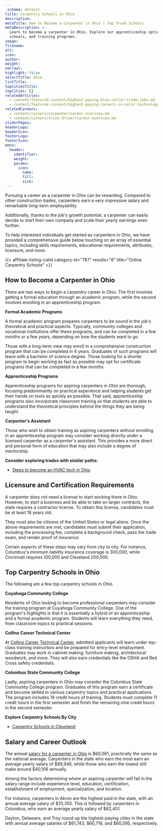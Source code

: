 ```yaml
---
_schema: default
title: Carpentry Schools in Ohio
description:
metaTitle: How to Become a Carpenter in Ohio | Top Trade Schools
metaDescription: >-
  Learn to become a carpenter in Ohio. Explore our apprenticeship options, top
  schools, and training programs.
image:
filename:
alt:
icon:
author:
weight:
noCrawl:
highlight: false
selectTitle: Ohio
listTitle:
topCitiesTitle:
topCities: []
relatedArticles:
  - content/featured-content/highest-paying-blue-collar-trade-jobs.md
  - content/featured-content/highest-paying-careers-in-solar-technology.md
relatedCareers:
  - content/careers/carpenter/career-overview.md
  - content/careers/truck-driver/career-overview.md
sliderPages:
headerLogo:
headerIcon:
footerLogo:
footerIcon:
menu:
  header:
    identifier:
    weight:
    params:
      icon:
        name:
        fill:
        size:
---
```

Pursuing a career as a carpenter in Ohio can be rewarding. Compared to other construction trades, carpenters earn a very impressive salary and remarkable long-term employability.

Additionally, thanks to the job's growth potential, a carpenter can easily decide to start their own company and scale their yearly earnings even further.

To help interested individuals get started as carpenters in Ohio, we have provided a comprehensive guide below touching on an array of essential topics, including skills requirements, educational requirements, attributes, licensure, and more.

{{< affiliate-listing-catid category-id="787" results="6" title="Online Carpentry Schools" >}}

## **How to Become a Carpenter in Ohio**

There are two ways to begin a carpentry career in Ohio. The first involves getting a formal education through an academic program, while the second involves enrolling in an apprenticeship program.

**Formal Academic Programs**

A formal academic program prepares carpenters to be sound in the job's theoretical and practical aspects. Typically, community colleges and vocational institutions offer these programs, and can be completed in a few months or a few years, depending on how the students want to go.

Those with a long-term view may enroll in a comprehensive construction program that can be completed in 4 years. Graduates of such programs will leave with a bachelor of science degree. Those looking for a shorter program to begin working as fast as possible may opt for certificate programs that can be completed in a few months.

**Apprenticeship Programs**

Apprenticeship programs for aspiring carpenters in Ohio are thorough, focusing predominantly on practical experience and helping students get their hands on tools as quickly as possible. That said, apprenticeship programs also incorporate classroom training so that students are able to understand the theoretical principles behind the things they are being taught.

**Carpenter's Assistant**

Those who wish to obtain training as aspiring carpenters without enrolling in an apprenticeship program may consider working directly under a licensed carpenter as a carpenter's assistant. This provides a more direct and personal form of education that may also include a degree of mentorship.

**Consider exploring trades with similar paths:**

* [Steps to become an HVAC tech in Ohio](https://toptradeschools.com/near-you/hvac/ohio/)

## **Licensure and Certification Requirements**

A carpenter does not need a license to start working there in Ohio. However, to start a business and be able to take on larger contracts, the state requires a contractor license. To obtain this license, candidates must be at least 18 years old.

They must also be citizens of the United States or legal aliens. Once the above requirements are met, candidates must submit their application, including the processing fee, complete a background check, pass the trade exam, and render proof of insurance.

Certain aspects of these steps may vary from city to city. For instance, Columbus's minimum liability insurance coverage is 300,000, while Cincinnati requires 100,000 and Cleveland 200,000.

## **Top Carpentry Schools in Ohio**

The following are a few top carpentry schools in Ohio.

**Cuyahoga Community College**

Residents of Ohio looking to become professional carpenters may consider the training program at Cuyahoga Community College. One of the program's highlights is that it is essentially a hybrid of an apprenticeship and a formal academic program. Students will learn everything they need, from classroom topics to practical sessions.

**Collins Career Technical Center**

At [Collins Career Technical Center](https://highschool.collins-cc.edu/programs/construction-academy/carpentry), admitted applicants will learn under top-class training instructors and be prepared for entry-level employment. Graduates may work in cabinet making, furniture making, architectural woodwork, and more. They will also earn credentials like the OSHA and Red Cross safety credentials.

**Columbus State Community College**

Lastly, aspiring carpenters in Ohio may consider the Columbus State Community College program. Graduates of this program earn a certificate and become skilled in various carpentry topics and practical applications. The program includes 19 credit hours of training. Students must complete 11 credit hours in the first semester and finish the remaining nine credit hours in the second semester.

**Explore Carpentry Schools By City**

* [Carpentry Schools in Cleveland](https://toptradeschools.com/near-you/carpenter/ohio/cleveland/)

## **Salary and Career Outlook**

The annual [salary for a carpenter in Ohio](https://www.salary.com/research/salary/benchmark/carpenter-ii-salary/oh) is $60,061, practically the same as the national average. Carpenters in the state who earn the most earn an average yearly salary of $89,946, while those who earn the lowest still make around $40,106 annually.

Among the factors determining where an aspiring carpenter will fall in the salary range include experience level, education, certification, establishment of employment, specialization, and location.

For instance, carpenters in Akron are the highest paid in the state, with an annual average salary of $70,355. This is followed by carpenters in Columbus, who earn an average yearly salary of $62,451.

Dayton, Delaware, and Troy round up the highest-paying cities in the state with annual average salaries of $61,743, $60,716, and $60,595, respectively.